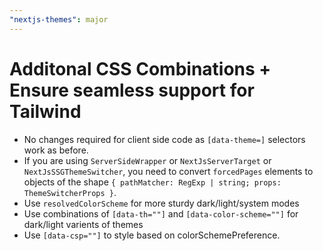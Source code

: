 ```yaml
---
"nextjs-themes": major
---
```


# Additonal CSS Combinations + Ensure seamless support for Tailwind

- No changes required for client side code as `[data-theme=]` selectors work as before.
- If you are using `ServerSideWrapper` or `NextJsServerTarget` or `NextJsSSGThemeSwitcher`, you need to convert `forcedPages` elements to objects of the shape `{ pathMatcher: RegExp | string; props: ThemeSwitcherProps }`.
- Use `resolvedColorScheme` for more sturdy dark/light/system modes
- Use combinations of `[data-th=""]` and `[data-color-scheme=""]` for dark/light varients of themes
- Use `[data-csp=""]` to style based on colorSchemePreference.
